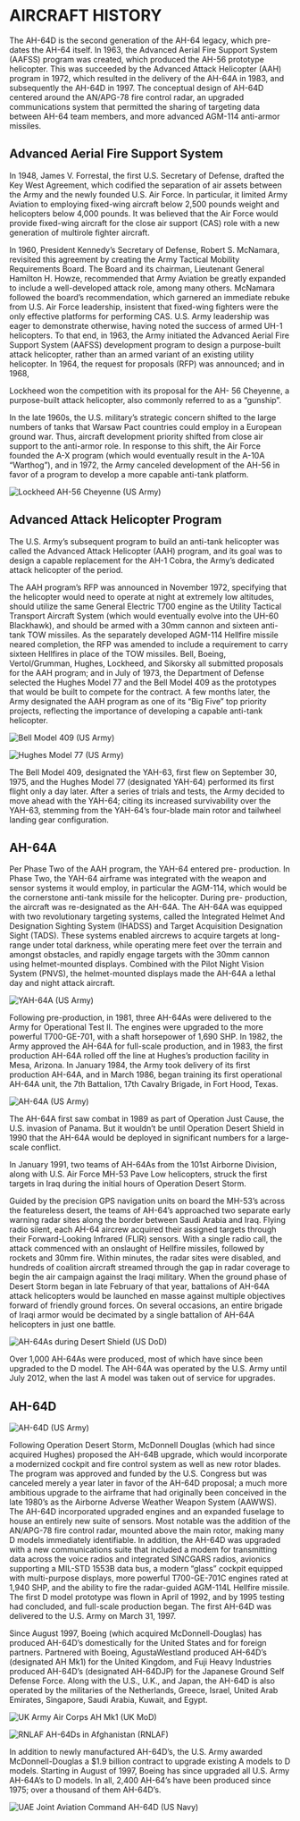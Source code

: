 # AIRCRAFT HISTORY

The AH-64D is the second generation of the AH-64 legacy, which pre-dates the AH-64 itself. In 1963, the
Advanced Aerial Fire Support System (AAFSS) program was created, which produced the AH-56 prototype
helicopter. This was succeeded by the Advanced Attack Helicopter (AAH) program in 1972, which resulted in the
delivery of the AH-64A in 1983, and subsequently the AH-64D in 1997. The conceptual design of AH-64D centered
around the AN/APG-78 fire control radar, an upgraded communications system that permitted the sharing of
targeting data between AH-64 team members, and more advanced AGM-114 anti-armor missiles.


## Advanced Aerial Fire Support System

In 1948, James V. Forrestal, the first U.S. Secretary of Defense, drafted the Key West Agreement, which codified
the separation of air assets between the Army and the newly founded U.S. Air Force. In particular, it limited Army
Aviation to employing fixed-wing aircraft below 2,500 pounds weight and helicopters below 4,000 pounds. It was
believed that the Air Force would provide fixed-wing aircraft for the close air support (CAS) role with a new
generation of multirole fighter aircraft.

In 1960, President Kennedy’s Secretary of Defense, Robert S. McNamara, revisited this agreement by creating
the Army Tactical Mobility Requirements Board. The Board and its chairman, Lieutenant General Hamilton H.
Howze, recommended that Army Aviation be greatly expanded to include a well-developed attack role, among
many others. McNamara followed the board’s recommendation, which garnered an immediate rebuke from U.S.
Air Force leadership, insistent that fixed-wing fighters were the only effective platforms for performing CAS.
U.S. Army leadership was eager to demonstrate otherwise, having noted the success of armed UH-1 helicopters.
To that end, in 1963, the Army initiated the Advanced Aerial Fire Support System (AAFSS) development program
to design a purpose-built attack helicopter, rather than an armed variant of an existing utility helicopter. In 1964,
the request for proposals (RFP) was announced; and in 1968,                                                          

Lockheed won the competition with its proposal for the AH-
56 Cheyenne, a purpose-built attack helicopter, also
commonly referred to as a “gunship”.

In the late 1960s, the U.S. military’s strategic concern shifted
to the large numbers of tanks that Warsaw Pact countries
could employ in a European ground war. Thus, aircraft
development priority shifted from close air support to the
anti-armor role. In response to this shift, the Air Force
founded the A-X program (which would eventually result in
the A-10A “Warthog”), and in 1972, the Army canceled
development of the AH-56 in favor of a program to develop
a more capable anti-tank platform.
                                                      
                                                      
                                                      
![Lockheed AH-56 Cheyenne (US Army)            ](img/img-30-1-screen.jpg)



## Advanced Attack Helicopter Program

The U.S. Army’s subsequent program to build an anti-tank helicopter was called the Advanced Attack Helicopter
(AAH) program, and its goal was to design a capable replacement for the AH-1 Cobra, the Army’s dedicated
attack helicopter of the period.

The AAH program’s RFP was announced in November 1972, specifying that the helicopter would need to operate
at night at extremely low altitudes, should utilize the same General Electric T700 engine as the Utility Tactical
Transport Aircraft System (which would eventually evolve into the UH-60 Blackhawk), and should be armed with
a 30mm cannon and sixteen anti-tank TOW missiles. As the separately developed AGM-114 Hellfire missile neared
completion, the RFP was amended to include a requirement to carry sixteen Hellfires in place of the TOW missiles.
Bell, Boeing, Vertol/Grumman, Hughes, Lockheed, and Sikorsky all submitted proposals for the AAH program;
and in July of 1973, the Department of Defense selected the Hughes Model 77 and the Bell Model 409 as the
prototypes that would be built to compete for the contract. A few months later, the Army designated the AAH
program as one of its “Big Five” top priority projects, reflecting the importance of developing a capable anti-tank
helicopter.




![Bell Model 409 (US Army)                                   ](img/img-31-2-screen.jpg)

![Hughes Model 77 (US Army)](img/img-31-3-screen.jpg)


The Bell Model 409, designated the YAH-63, first flew on September 30, 1975, and the Hughes Model 77
(designated YAH-64) performed its first flight only a day later. After a series of trials and tests, the Army decided
to move ahead with the YAH-64; citing its increased survivability over the YAH-63, stemming from the YAH-64’s
four-blade main rotor and tailwheel landing gear configuration.


## AH-64A

Per Phase Two of the AAH program, the YAH-64 entered pre-
production. In Phase Two, the YAH-64 airframe was
integrated with the weapon and sensor systems it would
employ, in particular the AGM-114, which would be the
cornerstone anti-tank missile for the helicopter. During pre-
production, the aircraft was re-designated as the AH-64A.
The AH-64A was equipped with two revolutionary targeting
systems, called the Integrated Helmet And Designation
Sighting System (IHADSS) and Target Acquisition
Designation Sight (TADS). These systems enabled aircrews
to acquire targets at long-range under total darkness, while
operating mere feet over the terrain and amongst obstacles,
and rapidly engage targets with the 30mm cannon using
helmet-mounted displays. Combined with the Pilot Night Vision System (PNVS), the helmet-mounted displays
made the AH-64A a lethal day and night attack aircraft.

![YAH-64A (US Army)](img/img-31-4-screen.jpg)

Following pre-production, in 1981, three AH-64As were
delivered to the Army for Operational Test II. The engines
were upgraded to the more powerful T700-GE-701, with a
shaft horsepower of 1,690 SHP. In 1982, the Army approved
the AH-64A for full-scale production, and in 1983, the first
production AH-64A rolled off the line at Hughes’s production
facility in Mesa, Arizona. In January 1984, the Army took
delivery of its first production AH-64A, and in March 1986,
began training its first operational AH-64A unit, the 7th
Battalion, 17th Cavalry Brigade, in Fort Hood, Texas.

![AH-64A (US Army)                     ](img/img-31-5-screen.jpg)

The AH-64A first saw combat in 1989 as part of Operation Just Cause, the U.S. invasion of Panama. But it wouldn’t
be until Operation Desert Shield in 1990 that the AH-64A would be deployed in significant numbers for a large-
scale conflict.

In January 1991, two teams of AH-64As from the 101st Airborne
Division, along with U.S. Air Force MH-53 Pave Low helicopters, struck
the first targets in Iraq during the initial hours of Operation Desert
Storm.

Guided by the precision GPS navigation units on board the MH-53’s
across the featureless desert, the teams of AH-64’s approached two
separate early warning radar sites along the border between Saudi
Arabia and Iraq. Flying radio silent, each AH-64 aircrew acquired their
assigned targets through their Forward-Looking Infrared (FLIR)
sensors. With a single radio call, the attack commenced with an
onslaught of Hellfire missiles, followed by rockets and 30mm fire.
Within minutes, the radar sites were disabled, and hundreds of
coalition aircraft streamed through the gap in radar coverage to begin
the air campaign against the Iraqi military.
When the ground phase of Desert Storm began in late February of
that year, battalions of AH-64A attack helicopters would be launched
en masse against multiple objectives forward of friendly ground
forces. On several occasions, an entire brigade of Iraqi armor would
be decimated by a single battalion of AH-64A helicopters in just one
battle.

![AH-64As during Desert Shield (US DoD)](img/img-32-1-screen.jpg)

Over 1,000 AH-64As were produced, most of which have since been upgraded to the D model. The AH-64A was
operated by the U.S. Army until July 2012, when the last A model was taken out of service for upgrades.


## AH-64D

![AH-64D (US Army)](img/img-32-2-screen.jpg)

Following Operation Desert Storm, McDonnell Douglas
(which had since acquired Hughes) proposed the AH-64B
upgrade, which would incorporate a modernized cockpit
and fire control system as well as new rotor blades. The
program was approved and funded by the U.S. Congress
but was canceled merely a year later in favor of the AH-64D
proposal; a much more ambitious upgrade to the airframe
that had originally been conceived in the late 1980’s as the
Airborne Adverse Weather Weapon System (AAWWS).
The AH-64D incorporated upgraded engines and an
expanded fuselage to house an entirely new suite of
sensors. Most notable was the addition of the AN/APG-78
fire control radar, mounted above the main rotor, making
many D models immediately identifiable. In addition, the
AH-64D was upgraded with a new communications suite
that included a modem for transmitting data across the
voice radios and integrated SINCGARS radios, avionics
supporting a MIL-STD 1553B data bus, a modern “glass”
cockpit equipped with multi-purpose displays, more
powerful T700-GE-701C engines rated at 1,940 SHP, and
the ability to fire the radar-guided AGM-114L Hellfire missile. The first D model prototype was flown in April of
1992, and by 1995 testing had concluded, and full-scale production began. The first AH-64D was delivered to the
U.S. Army on March 31, 1997.

Since August 1997, Boeing (which acquired McDonnell-Douglas) has produced AH-64D’s domestically for the
United States and for foreign partners. Partnered with Boeing, AgustaWestland produced AH-64D’s (designated
AH Mk1) for the United Kingdom, and Fuji Heavy Industries produced AH-64D’s (designated AH-64DJP) for the
Japanese Ground Self Defense Force. Along with the U.S., U.K., and Japan, the AH-64D is also operated by the
militaries of the Netherlands, Greece, Israel, United Arab Emirates, Singapore, Saudi Arabia, Kuwait, and Egypt.


![UK Army Air Corps AH Mk1 (UK MoD)                            ](img/img-33-1-screen.jpg)

![RNLAF AH-64Ds in Afghanistan (RNLAF)](img/img-33-2-screen.jpg)


In addition to newly manufactured AH-64D’s, the U.S. Army awarded McDonnell-Douglas a $1.9 billion contract
to upgrade existing A models to D models. Starting in August of 1997, Boeing has since upgraded all U.S. Army
AH-64A’s to D models. In all, 2,400 AH-64’s have been produced since 1975; over a thousand of them AH-64D’s.




![UAE Joint Aviation Command AH-64D (US Navy)](img/img-33-3-screen.jpg)

